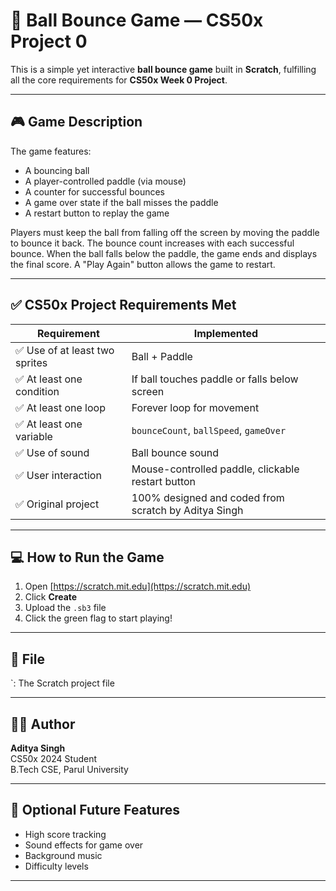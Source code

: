 # 🏀 Ball Bounce Game — CS50x Project 0

This is a simple yet interactive **ball bounce game** built in **Scratch**, fulfilling all the core requirements for **CS50x Week 0 Project**.

---

## 🎮 Game Description

The game features:
- A bouncing ball
- A player-controlled paddle (via mouse)
- A counter for successful bounces
- A game over state if the ball misses the paddle
- A restart button to replay the game

Players must keep the ball from falling off the screen by moving the paddle to bounce it back. The bounce count increases with each successful bounce. When the ball falls below the paddle, the game ends and displays the final score. A "Play Again" button allows the game to restart.

---

## ✅ CS50x Project Requirements Met

| Requirement                     | Implemented |
|--------------------------------|-------------|
| ✅ Use of at least two sprites  | Ball + Paddle |
| ✅ At least one condition       | If ball touches paddle or falls below screen |
| ✅ At least one loop            | Forever loop for movement |
| ✅ At least one variable        | `bounceCount`, `ballSpeed`, `gameOver` |
| ✅ Use of sound                 | Ball bounce sound |
| ✅ User interaction             | Mouse-controlled paddle, clickable restart button |
| ✅ Original project             | 100% designed and coded from scratch by Aditya Singh |

---

## 💻 How to Run the Game

1. Open [https://scratch.mit.edu](https://scratch.mit.edu)
2. Click **Create**
3. Upload the `.sb3` file
4. Click the green flag to start playing!

---

## 📁 File

`: The Scratch project file

---

## 🧑‍💻 Author

**Aditya Singh**  
CS50x 2024 Student  
B.Tech CSE, Parul University

---

## 🔁 Optional Future Features

- High score tracking
- Sound effects for game over
- Background music
- Difficulty levels

---

